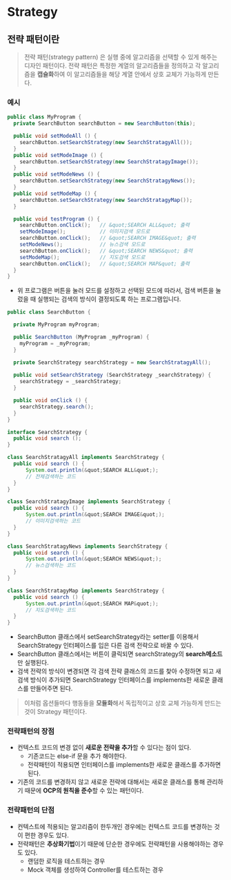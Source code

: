 # Strategy

## 전략 패턴이란

> 전략 패턴(strategy pattern) 은 실행 중에 알고리즘을 선택할 수 있게 해주는 디자인 패턴이다. 전략 패턴은 특정한 계열의 알고리즘들을 정의하고 각 알고리즘을 **캡슐화**하여 이 알고리즘들을 해당 계열 안에서 상호 교체가 가능하게 만든다.



### 예시

```java
public class MyProgram {
  private SearchButton searchButton = new SearchButton(this);

  public void setModeAll () { 
    searchButton.setSearchStrategy(new SearchStratagyAll());
  }
  public void setModeImage () {
    searchButton.setSearchStrategy(new SearchStratagyImage());
  }
  public void setModeNews () {
    searchButton.setSearchStrategy(new SearchStratagyNews());
  }
  public void setModeMap () {
    searchButton.setSearchStrategy(new SearchStratagyMap());
  }

  public void testProgram () {
    searchButton.onClick();   // &quot;SEARCH ALL&quot; 출력
    setModeImage();           // 이미지검색 모드로
    searchButton.onClick();   // &quot;SEARCH IMAGE&quot; 출력
    setModeNews();            // 뉴스검색 모드로
    searchButton.onClick();   // &quot;SEARCH NEWS&quot; 출력
    setModeMap();             // 지도검색 모드로
    searchButton.onClick();   // &quot;SEARCH MAP&quot; 출력
  }
}
```

- 위 프로그램은 버튼을 눌러 모드를 설정하고 선택된 모드에 따라서, 검색 버튼을 눌렀을 때 실행되는 검색의 방식이 결정되도록 하는 프로그램입니다.



```java
public class SearchButton {

  private MyProgram myProgram;

  public SearchButton (MyProgram _myProgram) {
    myProgram = _myProgram;
  }

  private SearchStrategy searchStrategy = new SearchStratagyAll();
  
  public void setSearchStrategy (SearchStrategy _searchStrategy) {
    searchStrategy = _searchStrategy;
  }

  public void onClick () {
    searchStrategy.search();
  }
}
```

```JAva
interface SearchStrategy {
  public void search ();
}

class SearchStratagyAll implements SearchStrategy {
  public void search () {
      System.out.println(&quot;SEARCH ALL&quot;);
      // 전체검색하는 코드
  }
}

class SearchStratagyImage implements SearchStrategy {
  public void search () {
      System.out.println(&quot;SEARCH IMAGE&quot;);
      // 이미지검색하는 코드
  }
}

class SearchStratagyNews implements SearchStrategy {
  public void search () {
      System.out.println(&quot;SEARCH NEWS&quot;);
      // 뉴스검색하는 코드
  }
}

class SearchStratagyMap implements SearchStrategy {
  public void search () {
      System.out.println(&quot;SEARCH MAP&quot;);
      // 지도검색하는 코드
  }
}
```

- SearchButton 클래스에서 setSearchStrategy라는 setter를 이용해서 SearchStrategy 인터페이스를 입은 다른 검색 전략으로 바꿀 수 있다.
- SearchButton 클래스에서는 버튼이 클릭되면 searchStrategy의 **search메소드**만 실행된다. 
- 검색 전략의 방식이 변경되면 각 검색 전략 클래스의 코드를 찾아 수정하면 되고 새 검색 방식이 추가되면 SearchStrategy 인터페이스를 implements한 새로운 클래스를 만들어주면 된다.

> 이처럼 옵션들마다 행동들을 **모듈화**해서 독립적이고 상호 교체 가능하게 만드는 것이 Strategy 패턴이다.



### 전략패턴의 장점

- 컨텍스트 코드의 변경 없이 **새로운 전략을 추가**할 수 있다는 점이 있다.
  - 기존코드는 else-if 문을 추가 해야한다.
  - 전략패턴이 적용되면 인터페이스를 implements한 새로운 클래스를 추가하면 된다.
- 기존의 코드를 변경하지 않고 새로운 전략에 대해서는 새로운 클래스를 통해 관리하기 때문에 **OCP의 원칙을 준수**할 수 있는 패턴이다.



### 전략패턴의 단점

- 컨텍스트에 적용되는 알고리즘이 한두개인 경우에는 컨텍스트 코드를 변경하는 것이 편한 경우도 있다.
- 전략패턴은 **추상화기법**이기 때문에 단순한 경우에도 전략패턴을 사용해야하는 경우도 있다.
  - 랜덤한 로직을 테스트하는 경우
  - Mock 객체를 생성하여 Controller를 테스트하는 경우